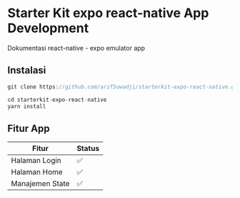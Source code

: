# Starter Kit expo react-native App Development
Dokumentasi react-native - expo emulator app

## Instalasi
```js
git clone https://github.com/arifSuwadji/starterkit-expo-react-native.git

cd starterkit-expo-react-native
yarn install

```

## Fitur App
| Fitur | Status |
| --------- | --------- |
| Halaman Login | ✅ |
| Halaman Home | ✅ |
| Manajemen State | ✅ |
